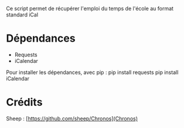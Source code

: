 Ce script permet de récupérer l'emploi du temps de l'école au format standard iCal

Dépendances
=============
* Requests
* iCalendar

Pour installer les dépendances, avec pip :
 pip install requests
 pip install iCalendar

Crédits
=======
Sheep : [https://github.com/sheep/Chronos](Chronos)
